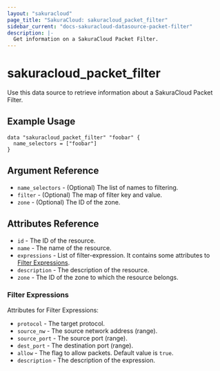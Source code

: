 ```yaml
---
layout: "sakuracloud"
page_title: "SakuraCloud: sakuracloud_packet_filter"
sidebar_current: "docs-sakuracloud-datasource-packet-filter"
description: |-
  Get information on a SakuraCloud Packet Filter.
---
```


# sakuracloud\_packet_filter

Use this data source to retrieve information about a SakuraCloud Packet Filter.

## Example Usage

```hcl
data "sakuracloud_packet_filter" "foobar" {
  name_selectors = ["foobar"]
}
```

## Argument Reference

 * `name_selectors` - (Optional) The list of names to filtering.
 * `filter` - (Optional) The map of filter key and value.
 * `zone` - (Optional) The ID of the zone.

## Attributes Reference

* `id` - The ID of the resource.
* `name` - The name of the resource.
* `expressions` - List of filter-expression. It contains some attributes to [Filter Expressions](#filter-expressions).
* `description` - The description of the resource.
* `zone` - The ID of the zone to which the resource belongs.

### Filter Expressions

Attributes for Filter Expressions:

* `protocol` - The target protocol.
* `source_nw` - The source network address (range).
* `source_port` - The source port (range).
* `dest_port` - The destination port (range).
* `allow` - The flag to allow packets. Default value is `true`. 
* `description` - The description of the expression.
